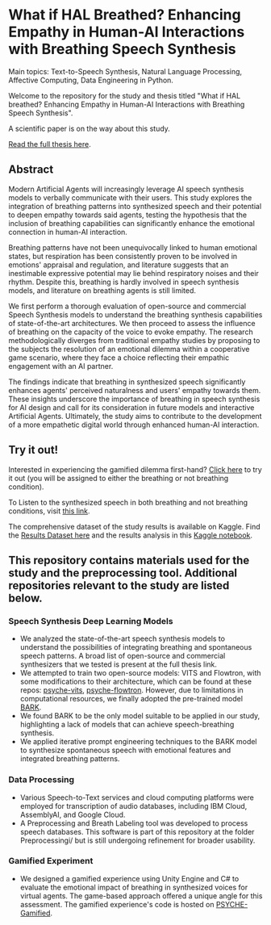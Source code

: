 # What if HAL Breathed? Enhancing Empathy in Human-AI Interactions with Breathing Speech Synthesis
Main topics: Text-to-Speech Synthesis, Natural Language Processing, Affective Computing, Data Engineering in Python.

Welcome to the repository for the study and thesis titled "What if HAL breathed? Enhancing Empathy in Human-AI Interactions with Breathing Speech Synthesis".

A scientific paper is on the way about this study.

[Read the full thesis here](https://github.com/nicoloddo/PSYCHE/blob/master/Breath_and_speech_synthesis___Master_Thesis.pdf).

## Abstract
Modern Artificial Agents will increasingly leverage AI speech synthesis models to verbally communicate with their users. This study explores the integration of breathing patterns into synthesized speech and their potential to deepen empathy towards said agents, testing the hypothesis that the inclusion of breathing capabilities can significantly enhance the emotional connection in human-AI interaction. 

Breathing patterns have not been unequivocally linked to human emotional states, but respiration has been consistently proven to be involved in emotions' appraisal and regulation, and literature suggests that an inestimable expressive potential may lie behind respiratory noises and their rhythm. Despite this, breathing is hardly involved in speech synthesis models, and literature on breathing agents is still limited. 

We first perform a thorough evaluation of open-source and commercial Speech Synthesis models to understand the breathing synthesis capabilities of state-of-the-art architectures. We then proceed to assess the influence of breathing on the capacity of the voice to evoke empathy. The research methodologically diverges from traditional empathy studies by proposing to the subjects the resolution of an emotional dilemma within a cooperative game scenario, where they face a choice reflecting their empathic engagement with an AI partner.

The findings indicate that breathing in synthesized speech significantly enhances agents' perceived naturalness and users' empathy towards them. These insights underscore the importance of breathing in speech synthesis for AI design and call for its consideration in future models and interactive Artificial Agents. Ultimately, the study aims to contribute to the development of a more empathetic digital world through enhanced human-AI interaction.

## Try it out!

Interested in experiencing the gamified dilemma first-hand? [Click here](https://nicoloddo.github.io/Psyche) to try it out (you will be assigned to either the breathing or not breathing condition).

To Listen to the synthesized speech in both breathing and not breathing conditions, visit [this link](https://nicoloddo.github.io/PsycheRecordings/).

The comprehensive dataset of the study results is available on Kaggle. Find the [Results Dataset here](https://www.kaggle.com/datasets/nicoloddo/psyche-empathy-dataset) and the results analysis in this [Kaggle notebook](https://www.kaggle.com/code/nicoloddo/what-if-hal-breathed-results-analysis).

## This repository contains materials used for the study and the preprocessing tool. Additional repositories relevant to the study are listed below.

### Speech Synthesis Deep Learning Models
- We analyzed the state-of-the-art speech synthesis models to understand the possibilities of integrating breathing and spontaneous speech patterns. A broad list of open-source and commercial synthesizers that we tested is present at the full thesis link.
- We attempted to train two open-source models: VITS and Flowtron, with some modifications to their architecture, which can be found at these repos: [psyche-vits](https://github.com/nicoloddo/pysche-vits), [psyche-flowtron](https://github.com/nicoloddo/flowtron). However, due to limitations in computational resources, we finally adopted the pre-trained model [BARK](https://github.com/suno-ai/bark).
- We found BARK to be the only model suitable to be applied in our study, highlighting a lack of models that can achieve speech-breathing synthesis.
- We applied iterative prompt engineering techniques to the BARK model to synthesize spontaneous speech with emotional features and integrated breathing patterns.

### Data Processing
- Various Speech-to-Text services and cloud computing platforms were employed for transcription of audio databases, including IBM Cloud, AssemblyAI, and Google Cloud.
- A Preprocessing and Breath Labeling tool was developed to process speech databases. This software is part of this repository at the folder Preprocessingi/ but is still undergoing refinement for broader usability.

### Gamified Experiment
- We designed a gamified experience using Unity Engine and C# to evaluate the emotional impact of breathing in synthesized voices for virtual agents. The game-based approach offered a unique angle for this assessment. The gamified experience's code is hosted on [PSYCHE-Gamified](https://github.com/nicoloddo/PSYCHE-Gamified).